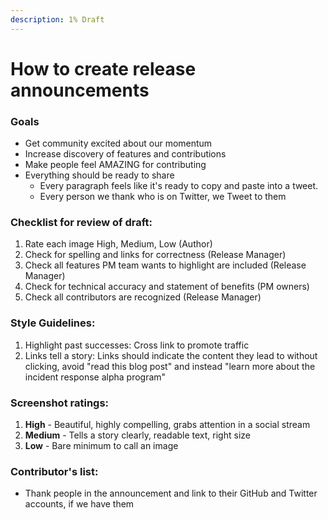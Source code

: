 ```yaml
---
description: 1% Draft
---
```


# How to create release announcements

### **Goals**

* Get community excited about our momentum 
* Increase discovery of features and contributions 
* Make people feel AMAZING for contributing 
* Everything should be ready to share
  * Every paragraph feels like it's ready to copy and paste into a tweet. 
  * Every person we thank who is on Twitter, we Tweet to them

### **Checklist for review of draft:**

1. Rate each image High, Medium, Low \(Author\)
2. Check for spelling and links for correctness \(Release Manager\) 
3. Check all features PM team wants to highlight are included \(Release Manager\) 
4. Check for technical accuracy and statement of benefits \(PM owners\) 
5. Check all contributors are recognized \(Release Manager\) 

### **Style Guidelines:** 

1. Highlight past successes: Cross link to promote traffic 
2. Links tell a story: Links should indicate the content they lead to without clicking, avoid "read this blog post" and instead "learn more about the incident response alpha program" 

### **Screenshot ratings:** 

1. **High** - Beautiful, highly compelling, grabs attention in a social stream 
2. **Medium** - Tells a story clearly, readable text, right size 
3. **Low** - Bare minimum to call an image 

### **Contributor's list:** 

* Thank people in the announcement and link to their GitHub and Twitter accounts, if we have them

